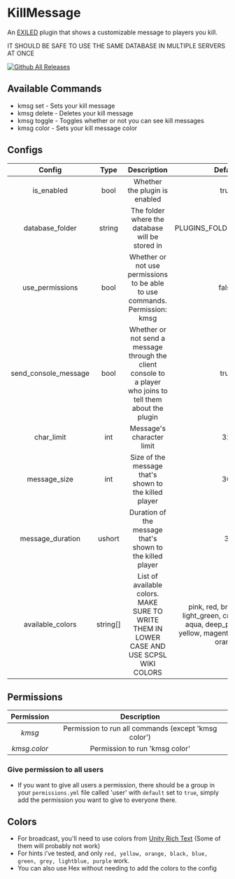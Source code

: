 # KillMessage

An [EXILED](https://github.com/Exiled-Team/EXILED) plugin that shows a customizable message to players you kill.

IT SHOULD BE SAFE TO USE THE SAME DATABASE IN MULTIPLE SERVERS AT ONCE

[![Github All Releases](https://img.shields.io/github/downloads/GabiRP/KillMessage/total?color=blue&style=for-the-badge)]()

## Available Commands

- kmsg set - Sets your kill message
- kmsg delete - Deletes your kill message
- kmsg toggle - Toggles whether or not you can see kill messages
- kmsg color - Sets your kill message color

## Configs

|        Config        |   Type   |                                                  Description                                                 |                                                       Default                                                      |
|:--------------------:|:--------:|:------------------------------------------------------------------------------------------------------------:|:------------------------------------------------------------------------------------------------------------------:|
|      is_enabled      |   bool   |                                         Whether the plugin is enabled                                        |                                                        true                                                        |
|    database_folder   |  string  |                                The folder where the database will be stored in                               |                                             PLUGINS_FOLDER/KillMessage                                             |
|    use_permissions   |   bool   |                  Whether or not use permissions to be able to use commands. Permission: kmsg                 |                                                        false                                                       |
| send_console_message |   bool   | Whether or not send a message through the client console to a player who joins to tell them about the plugin |                                                        true                                                        |
|      char_limit      |    int   |                                           Message's character limit                                          |                                                         32                                                         |
|     message_size     |    int   |                             Size of the message that's shown to the killed player                            |                                                         30                                                         |
|   message_duration   |  ushort  |                           Duration of the message that's shown to the killed player                          |                                                          3                                                         |
|   available_colors   | string[] |           List of available colors. MAKE SURE TO WRITE THEM IN LOWER CASE AND USE SCPSL WIKI COLORS          | pink, red, brown, silver, light_green, crimson, cyan, aqua, deep_pink, tomato, yellow, magenta, blue_green, orange |


## Permissions

| **Permission** |                    **Description**                   |
|:--------------:|:----------------------------------------------------:|
|     _kmsg_     | Permission to run all commands (except 'kmsg color') |
|  _kmsg.color_  |            Permission to run 'kmsg color'            |

### Give permission to all users

- If you want to give all users a permission, there should be a group in your ``permissions.yml`` file called 'user' with ``default`` set to ``true``, simply add the permission you want to give to everyone there.

## Colors

- For broadcast, you'll need to use colors from [Unity Rich Text](https://docs.unity3d.com/Packages/com.unity.ugui@1.0/manual/StyledText.html) (Some of them will probably not work)
- For hints i've tested, and only ``red, yellow, orange, black, blue, green, grey, lightblue, purple`` work.
- You can also use Hex without needing to add the colors to the config

